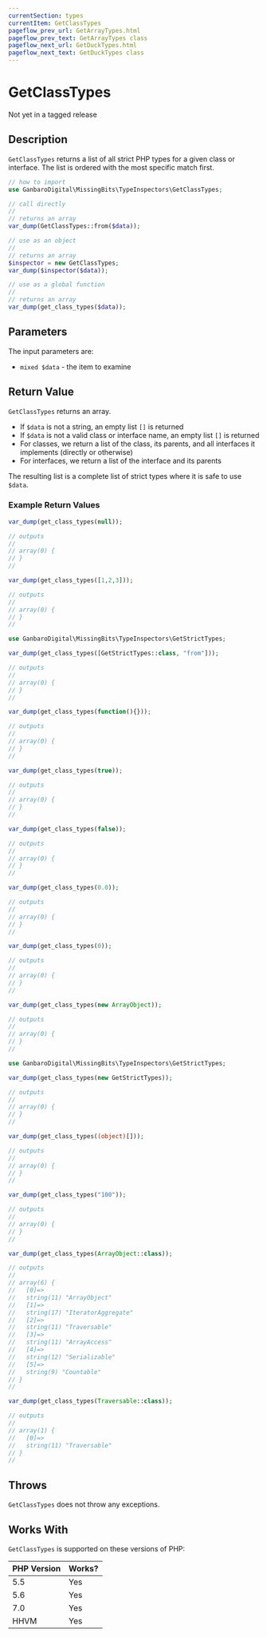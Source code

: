 ```yaml
---
currentSection: types
currentItem: GetClassTypes
pageflow_prev_url: GetArrayTypes.html
pageflow_prev_text: GetArrayTypes class
pageflow_next_url: GetDuckTypes.html
pageflow_next_text: GetDuckTypes class
---
```


# GetClassTypes

<div class="callout warning">
Not yet in a tagged release
</div>

## Description

`GetClassTypes` returns a list of all strict PHP types for a given class or interface. The list is ordered with the most specific match first.

```php
// how to import
use GanbaroDigital\MissingBits\TypeInspectors\GetClassTypes;

// call directly
//
// returns an array
var_dump(GetClassTypes::from($data));

// use as an object
//
// returns an array
$inspector = new GetClassTypes;
var_dump($inspector($data));

// use as a global function
//
// returns an array
var_dump(get_class_types($data));
```

## Parameters

The input parameters are:

- `mixed $data` - the item to examine

## Return Value

`GetClassTypes` returns an array.

* If `$data` is not a string, an empty list `[]` is returned
* If `$data` is not a valid class or interface name, an empty list `[]` is returned
* For classes, we return a list of the class, its parents, and all interfaces it implements (directly or otherwise)
* For interfaces, we return a list of the interface and its parents

The resulting list is a complete list of strict types where it is safe to use `$data`.

### Example Return Values

```php
var_dump(get_class_types(null));

// outputs
//
// array(0) {
// }
//
```

```php
var_dump(get_class_types([1,2,3]));

// outputs
//
// array(0) {
// }
//
```

```php
use GanbaroDigital\MissingBits\TypeInspectors\GetStrictTypes;

var_dump(get_class_types([GetStrictTypes::class, "from"]));

// outputs
//
// array(0) {
// }
//
```

```php
var_dump(get_class_types(function(){}));

// outputs
//
// array(0) {
// }
//
```

```php
var_dump(get_class_types(true));

// outputs
//
// array(0) {
// }
//
```

```php
var_dump(get_class_types(false));

// outputs
//
// array(0) {
// }
//
```

```php
var_dump(get_class_types(0.0));

// outputs
//
// array(0) {
// }
//
```

```php
var_dump(get_class_types(0));

// outputs
//
// array(0) {
// }
//
```

```php
var_dump(get_class_types(new ArrayObject));

// outputs
//
// array(0) {
// }
//
```

```php
use GanbaroDigital\MissingBits\TypeInspectors\GetStrictTypes;

var_dump(get_class_types(new GetStrictTypes));

// outputs
//
// array(0) {
// }
//
```

```php
var_dump(get_class_types((object)[]));

// outputs
//
// array(0) {
// }
//
```

```php
var_dump(get_class_types("100"));

// outputs
//
// array(0) {
// }
//
```

```php
var_dump(get_class_types(ArrayObject::class));

// outputs
//
// array(6) {
//   [0]=>
//   string(11) "ArrayObject"
//   [1]=>
//   string(17) "IteratorAggregate"
//   [2]=>
//   string(11) "Traversable"
//   [3]=>
//   string(11) "ArrayAccess"
//   [4]=>
//   string(12) "Serializable"
//   [5]=>
//   string(9) "Countable"
// }
//
```

```php
var_dump(get_class_types(Traversable::class));

// outputs
//
// array(1) {
//   [0]=>
//   string(11) "Traversable"
// }
//
```

## Throws

`GetClassTypes` does not throw any exceptions.

## Works With

`GetClassTypes` is supported on these versions of PHP:

PHP Version | Works?
------------|-------
5.5 | Yes
5.6 | Yes
7.0 | Yes
HHVM | Yes
